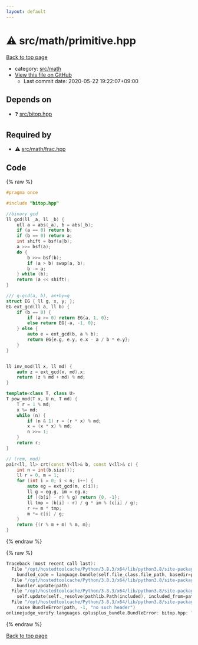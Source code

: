 ```yaml
---
layout: default
---
```


<!-- mathjax config similar to math.stackexchange -->
<script type="text/javascript" async
  src="https://cdnjs.cloudflare.com/ajax/libs/mathjax/2.7.5/MathJax.js?config=TeX-MML-AM_CHTML">
</script>
<script type="text/x-mathjax-config">
  MathJax.Hub.Config({
    TeX: { equationNumbers: { autoNumber: "AMS" }},
    tex2jax: {
      inlineMath: [ ['$','$'] ],
      processEscapes: true
    },
    "HTML-CSS": { matchFontHeight: false },
    displayAlign: "left",
    displayIndent: "2em"
  });
</script>

<script type="text/javascript" src="https://cdnjs.cloudflare.com/ajax/libs/jquery/3.4.1/jquery.min.js"></script>
<script src="https://cdn.jsdelivr.net/npm/jquery-balloon-js@1.1.2/jquery.balloon.min.js" integrity="sha256-ZEYs9VrgAeNuPvs15E39OsyOJaIkXEEt10fzxJ20+2I=" crossorigin="anonymous"></script>
<script type="text/javascript" src="../../../assets/js/copy-button.js"></script>
<link rel="stylesheet" href="../../../assets/css/copy-button.css" />


# :warning: src/math/primitive.hpp

<a href="../../../index.html">Back to top page</a>

* category: <a href="../../../index.html#fb2ef479237c7a939531a404fd0e5cb7">src/math</a>
* <a href="{{ site.github.repository_url }}/blob/master/src/math/primitive.hpp">View this file on GitHub</a>
    - Last commit date: 2020-05-22 19:22:07+09:00




## Depends on

* :question: <a href="../bitop.hpp.html">src/bitop.hpp</a>


## Required by

* :warning: <a href="frac.hpp.html">src/math/frac.hpp</a>


## Code

<a id="unbundled"></a>
{% raw %}
```cpp
#pragma once

#include "bitop.hpp"

//binary gcd
ll gcd(ll _a, ll _b) {
    ull a = abs(_a), b = abs(_b);
    if (a == 0) return b;
    if (b == 0) return a;
    int shift = bsf(a|b);
    a >>= bsf(a);
    do {
        b >>= bsf(b);
        if (a > b) swap(a, b);
        b -= a;
    } while (b);
    return (a << shift);
}

/// g:gcd(a, b), ax+by=g
struct EG { ll g, x, y; };
EG ext_gcd(ll a, ll b) {
    if (b == 0) {
        if (a >= 0) return EG{a, 1, 0};
        else return EG{-a, -1, 0};
    } else {
        auto e = ext_gcd(b, a % b);
        return EG{e.g, e.y, e.x - a / b * e.y};
    }
}


ll inv_mod(ll x, ll md) {
    auto z = ext_gcd(x, md).x;
    return (z % md + md) % md;
}

template<class T, class U>
T pow_mod(T x, U n, T md) {
    T r = 1 % md;
    x %= md;
    while (n) {
        if (n & 1) r = (r * x) % md;
        x = (x * x) % md;
        n >>= 1;
    }
    return r;
}

// (rem, mod)
pair<ll, ll> crt(const V<ll>& b, const V<ll>& c) {
    int n = int(b.size());
    ll r = 0, m = 1;
    for (int i = 0; i < n; i++) {
        auto eg = ext_gcd(m, c[i]);
        ll g = eg.g, im = eg.x;
        if ((b[i] - r) % g) return {0, -1};
        ll tmp = (b[i] - r) / g * im % (c[i] / g);
        r += m * tmp;
        m *= c[i] / g;
    }
    return {(r % m + m) % m, m};
}

```
{% endraw %}

<a id="bundled"></a>
{% raw %}
```cpp
Traceback (most recent call last):
  File "/opt/hostedtoolcache/Python/3.8.3/x64/lib/python3.8/site-packages/onlinejudge_verify/docs.py", line 349, in write_contents
    bundled_code = language.bundle(self.file_class.file_path, basedir=pathlib.Path.cwd())
  File "/opt/hostedtoolcache/Python/3.8.3/x64/lib/python3.8/site-packages/onlinejudge_verify/languages/cplusplus.py", line 172, in bundle
    bundler.update(path)
  File "/opt/hostedtoolcache/Python/3.8.3/x64/lib/python3.8/site-packages/onlinejudge_verify/languages/cplusplus_bundle.py", line 282, in update
    self.update(self._resolve(pathlib.Path(included), included_from=path))
  File "/opt/hostedtoolcache/Python/3.8.3/x64/lib/python3.8/site-packages/onlinejudge_verify/languages/cplusplus_bundle.py", line 162, in _resolve
    raise BundleError(path, -1, "no such header")
onlinejudge_verify.languages.cplusplus_bundle.BundleError: bitop.hpp: line -1: no such header

```
{% endraw %}

<a href="../../../index.html">Back to top page</a>

